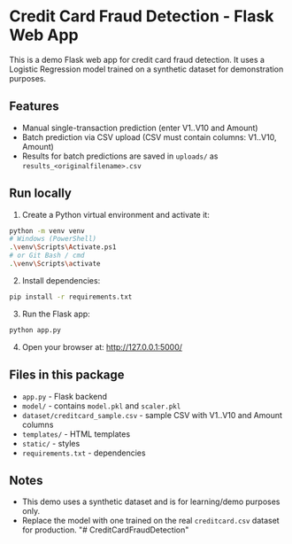 
# Credit Card Fraud Detection - Flask Web App

This is a demo Flask web app for credit card fraud detection. It uses a Logistic Regression model trained on a synthetic dataset for demonstration purposes.

## Features
- Manual single-transaction prediction (enter V1..V10 and Amount)
- Batch prediction via CSV upload (CSV must contain columns: V1..V10, Amount)
- Results for batch predictions are saved in `uploads/` as `results_<originalfilename>.csv`

## Run locally
1. Create a Python virtual environment and activate it:
```bash
python -m venv venv
# Windows (PowerShell)
.\venv\Scripts\Activate.ps1
# or Git Bash / cmd
.\venv\Scripts\activate
```
2. Install dependencies:
```bash
pip install -r requirements.txt
```
3. Run the Flask app:
```bash
python app.py
```
4. Open your browser at: http://127.0.0.1:5000/

## Files in this package
- `app.py` - Flask backend
- `model/` - contains `model.pkl` and `scaler.pkl`
- `dataset/creditcard_sample.csv` - sample CSV with V1..V10 and Amount columns
- `templates/` - HTML templates
- `static/` - styles
- `requirements.txt` - dependencies

## Notes
- This demo uses a synthetic dataset and is for learning/demo purposes only.
- Replace the model with one trained on the real `creditcard.csv` dataset for production.
"# CreditCardFraudDetection" 
